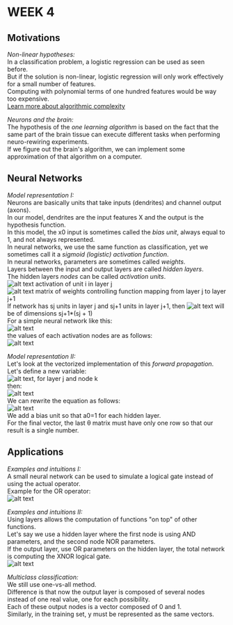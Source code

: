 # **WEEK 4**

## **Motivations**  

*Non-linear hypotheses:*  
In a classification problem, a logistic regression can be used as seen before.  
But if the solution is non-linear, logistic regression will only work effectively for a small number of features.  
Computing with polynomial terms of one hundred features would be way too expensive.  
[Learn more about algorithmic complexity](https://devopedia.org/algorithmic-complexity)

*Neurons and the brain:*  
The hypothesis of the *one learning algorithm* is based on the fact that the same part of the brain tissue can execute different tasks when performing neuro-rewiring experiments.  
If we figure out the brain's algorithm, we can implement some approximation of that algorithm on a computer.

## **Neural Networks**

*Model representation I:*  
Neurons are basically units that take inputs (dendrites) and channel output (axons).  
In our model, dendrites are the input features X and the output is the hypothesis function.  
In this model, the x0 input is sometimes called the *bias unit*, always equal to 1, and not always represented.  
In neural networks, we use the same function as classification, yet we sometimes call it a *sigmoid (logistic) activation function*.  
In neural networks, parameters are sometimes called *weights*.  
Layers between the input and output layers are called *hidden layers*.  
The hidden layers *nodes* can be called *activation units*.  
![alt text](https://i.imgur.com/VlBdVxy.png) activation of unit i in layer j  
![alt text](https://i.imgur.com/Y1a8z8e.png) matrix of weights controlling function mapping from layer j to layer j+1  
If network has sj units in layer j and sj+1 units in layer j+1, then ![alt text](https://i.imgur.com/Y1a8z8e.png) will be of dimensions sj+1*(sj + 1)  
For a simple neural network like this:  
![alt text](https://i.imgur.com/p3C2XQp.png)  
the values of each activation nodes are as follows:  
![alt text](https://i.imgur.com/hOc1s65.png)  

*Model representation II:*  
Let's look at the vectorized implementation of this *forward propagation*.  
Let's define a new variable:  
![alt text](https://i.imgur.com/5Eq6dlr.png), for layer j and node k  
then:  
![alt text](https://i.imgur.com/ENkwW52.png)  
We can rewrite the equation as follows:  
![alt text](https://i.imgur.com/5zApad8.png)  
We add a bias unit so that a0=1 for each hidden layer.  
For the final vector, the last θ matrix must have only one row so that our result is a single number.

## **Applications**

*Examples and intuitions I:*  
A small neural network can be used to simulate a logical gate instead of using the actual operator.  
Example for the OR operator:  
![alt text](https://i.imgur.com/jcY2q16.png)  

*Examples and intuitions II:*  
Using layers allows the computation of functions "on top" of other functions.  
Let's say we use a hidden layer where the first node is using AND parameters, and the second node NOR parameters.  
If the output layer, use OR parameters on the hidden layer, the total network is computing the XNOR logical gate.  
![alt text](https://i.imgur.com/X1g0ylm.png)  

*Multiclass classification:*  
We still use one-vs-all method.  
Difference is that now the output layer is composed of several nodes instead of one real value, one for each possibility.  
Each of these output nodes is a vector composed of 0 and 1.  
Similarly, in the training set, y must be represented as the same vectors.
